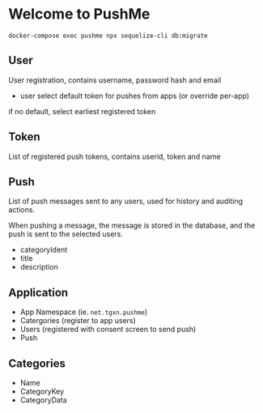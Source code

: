 Welcome to PushMe
=================

`docker-compose exec pushme npx sequelize-cli db:migrate`

## User
User registration, contains username, password hash and email

- user select default token for pushes from apps (or override per-app)

if no default, select earliest registered token


## Token
List of registered push tokens, contains userid, token and name


## Push
List of push messages sent to any users, used for history and auditing actions.

When pushing a message, the message is stored in the database, and the push is sent to the selected users.

- categoryIdent
- title
- description

## Application

- App Namespace (ie. `net.tgxn.pushme`)
- Catergories (register to app users)
- Users (registered with consent screen to send push)
- Push

## Categories

- Name
- CategoryKey
- CategoryData
